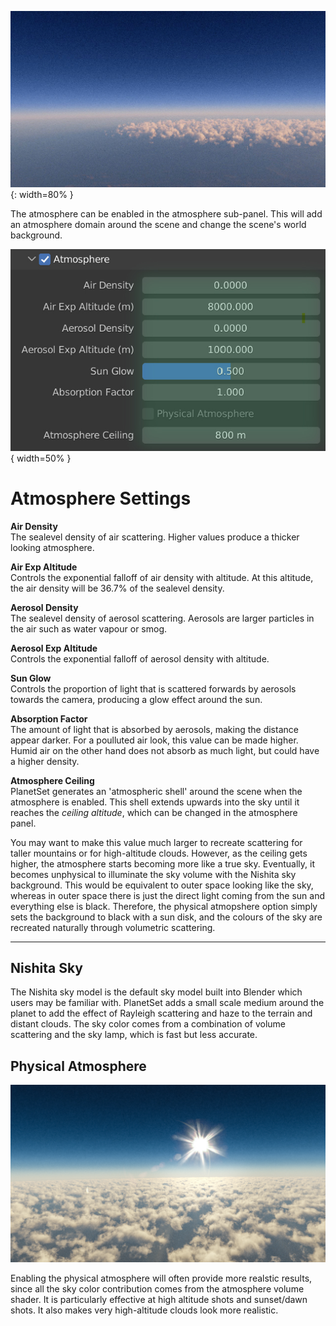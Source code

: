 ![](media/atmosphere.jpg){: width=80% }

The atmosphere can be enabled in the atmosphere sub-panel. This will add an atmosphere domain around the scene and change the scene's world background.

![Atmosphere Panel](media/atmosphere_panel.jpg){ width=50% }

# Atmosphere Settings

**Air Density**  
The sealevel density of air scattering. Higher values produce a thicker looking atmosphere.

**Air Exp Altitude**  
Controls the exponential falloff of air density with altitude. At this altitude, the air density will be 36.7% of the sealevel density.

**Aerosol Density**  
The sealevel density of aerosol scattering. Aerosols are larger particles in the air such as water vapour or smog.

**Aerosol Exp Altitude**  
Controls the exponential falloff of aerosol density with altitude.

**Sun Glow**  
Controls the proportion of light that is scattered forwards by aerosols towards the camera, producing a glow effect around the sun.

**Absorption Factor**  
The amount of light that is absorbed by aerosols, making the distance appear darker. For a poulluted air look, this value can be made higher. Humid air on the other hand does not absorb as much light, but could have a higher density.

**Atmosphere Ceiling**  
PlanetSet generates an 'atmospheric shell' around the scene when the atmosphere is enabled. This shell extends upwards into the sky until it reaches the *ceiling altitude*, which can be changed in the atmosphere panel.

You may want to make this value much larger to recreate scattering for taller mountains or for high-altitude clouds. However, as the ceiling gets higher, the atmosphere starts becoming more like a true sky. Eventually, it becomes unphysical to illuminate the sky volume with the Nishita sky background. This would be equivalent to outer space looking like the sky, whereas in outer space there is just the direct light coming from the sun and everything else is black. Therefore, the physical atmopshere option simply sets the background to black with a sun disk, and the colours of the sky are recreated naturally through volumetric scattering.

---

## Nishita Sky

The Nishita sky model is the default sky model built into Blender which users may be familiar with. PlanetSet adds a small scale medium around the planet to add the effect of Rayleigh scattering and haze to the terrain and distant clouds. The sky color comes from a combination of volume scattering and the sky lamp, which is fast but less accurate.

## Physical Atmosphere

![](media/space.jpg)

Enabling the physical atmosphere will often provide more realstic results, since all the sky color contribution comes from the atmosphere volume shader. It is particularly effective at high altitude shots and sunset/dawn shots. It also makes very high-altitude clouds look more realistic.